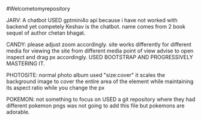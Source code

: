 #Welcometomyrepository

JARV: A chatbot 
      USED gptmini4o api because i have not worked with backend yet competely
      Keshav is the chatbot. name comes from 2 book sequel of author chetan bhagat.
      
CANDY: please adjust zoom accordingly. site works differently for different media
       for viewing the site from different media point of view advise to open inspect and drag px accordingly.
       USED BOOTSTRAP AND PROGRESSIVELY MASTERING IT.

PHOTOSITE: normal photo album
 used "size:cover" it scales the background image to cover the entire area of the element while maintaining its aspect ratio while you change the px
 

POKEMON: not something to focus on
         USED a git repository where they had different pokemon pngs 
         was not going to add this file but pokemons are adorable.



